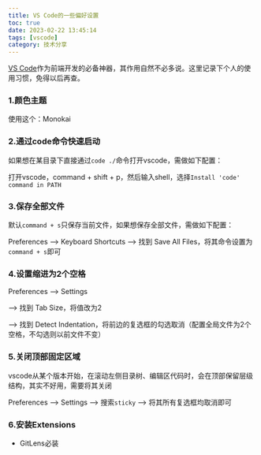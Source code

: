 ```yaml
---
title: VS Code的一些偏好设置
toc: true
date: 2023-02-22 13:45:14
tags: [vscode]
category: 技术分享
---
```

[VS Code](https://code.visualstudio.com/)作为前端开发的必备神器，其作用自然不必多说。这里记录下个人的使用习惯，免得以后再查。

### 1.颜色主题
使用这个：Monokai

### 2.通过code命令快速启动
如果想在某目录下直接通过`code ./`命令打开vscode，需做如下配置：

打开vscode，command + shift + p，然后输入shell，选择`Install 'code' command in PATH`

### 3.保存全部文件
默认`command + s`只保存当前文件，如果想保存全部文件，需做如下配置：

Preferences ——> Keyboard Shortcuts ——> 找到 Save All Files，将其命令设置为`command + s`即可

### 4.设置缩进为2个空格
Preferences ——> Settings

——> 找到 Tab Size，将值改为2

——> 找到 Detect Indentation，将前边的复选框的勾选取消（配置全局文件为2个空格，不勾选则以前文件不变）

### 5.关闭顶部固定区域
vscode从某个版本开始，在滚动左侧目录树、编辑区代码时，会在顶部保留层级结构，其实不好用，需要将其关闭

Preferences ——> Settings ——> 搜索`sticky` ——> 将其所有复选框均取消即可

### 6.安装Extensions
- GitLens必装
